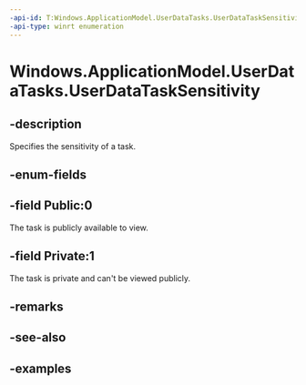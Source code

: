 ```yaml
---
-api-id: T:Windows.ApplicationModel.UserDataTasks.UserDataTaskSensitivity
-api-type: winrt enumeration
---
```


<!-- Enumeration syntax.
public enum UserDataTaskSensitivity : int {
	Private = 1
	Public = 0
}
-->

# Windows.ApplicationModel.UserDataTasks.UserDataTaskSensitivity

## -description
Specifies the sensitivity of a task.

## -enum-fields

## -field Public:0
The task is publicly available to view.

## -field Private:1
The task is private and can't be viewed publicly.

## -remarks

## -see-also

## -examples

